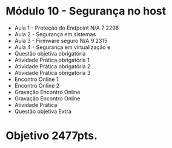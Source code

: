 #  Módulo 10 - Segurança no host
- Aula 1 - Proteção do Endpoint N/A 7 2298
- Aula 2 - Segurança em sistemas 
- Aula 3 - Firmware seguro N/A 9 2315
- Aula 4 - Segurança em virtualização e 
- Questão objetiva obrigatória 
- Atividade Prática obrigatória 1 
- Atividade Prática obrigatória 2 
- Atividade Prática obrigatória 3 
- Encontro Online 1 
- Encontro Online 2 
- Gravação Encontro Online 
- Gravação Encontro Online
- Atividade Prática
- Questão objetiva Extra
# Objetivo 2477pts.